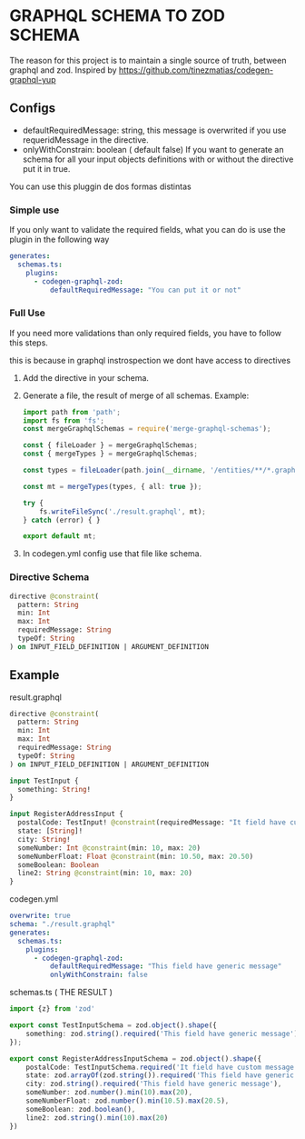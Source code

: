 # GRAPHQL SCHEMA TO ZOD SCHEMA

The reason for this project is to maintain a single source of truth, between graphql and zod. Inspired by https://github.com/tinezmatias/codegen-graphql-yup

## Configs

- defaultRequiredMessage: string, this message is overwrited if you use requeridMessage in the directive.
- onlyWithConstrain: boolean ( default false) If you want to generate an schema for all your input objects definitions with or without the directive put it in true.

You can use this pluggin de dos formas distintas

### Simple use

If you only want to validate the required fields, what you can do is use the plugin in the following way

```yaml
generates:
  schemas.ts:
    plugins:
      - codegen-graphql-zod:
          defaultRequiredMessage: "You can put it or not"
```

### Full Use

If you need more validations than only required fields, you have to follow this steps.

this is because in graphql instrospection we dont have access to directives

1. Add the directive in your schema.
2. Generate a file, the result of merge of all schemas.
   Example:

   ```ts
   import path from 'path';
   import fs from 'fs';
   const mergeGraphqlSchemas = require('merge-graphql-schemas');

   const { fileLoader } = mergeGraphqlSchemas;
   const { mergeTypes } = mergeGraphqlSchemas;

   const types = fileLoader(path.join(__dirname, '/entities/**/*.graphql'));

   const mt = mergeTypes(types, { all: true });

   try {
       fs.writeFileSync('./result.graphql', mt);
   } catch (error) { }

   export default mt;
   ```

3. In codegen.yml config use that file like schema.

### Directive Schema

```graphql
directive @constraint(
  pattern: String
  min: Int
  max: Int
  requiredMessage: String
  typeOf: String
) on INPUT_FIELD_DEFINITION | ARGUMENT_DEFINITION
```

## Example

result.graphql

```graphql
directive @constraint(
  pattern: String
  min: Int
  max: Int
  requiredMessage: String
  typeOf: String
) on INPUT_FIELD_DEFINITION | ARGUMENT_DEFINITION

input TestInput {
  something: String!
}

input RegisterAddressInput {
  postalCode: TestInput! @constraint(requiredMessage: "It field have custom message.")
  state: [String]!
  city: String!
  someNumber: Int @constraint(min: 10, max: 20)
  someNumberFloat: Float @constraint(min: 10.50, max: 20.50)
  someBoolean: Boolean
  line2: String @constraint(min: 10, max: 20)
}

```

codegen.yml

```yaml
overwrite: true
schema: "./result.graphql"
generates:
  schemas.ts:
    plugins:
      - codegen-graphql-zod:
          defaultRequiredMessage: "This field have generic message"
          onlyWithConstrain: false

```

schemas.ts ( THE RESULT )

```ts
import {z} from 'zod'

export const TestInputSchema = zod.object().shape({
    something: zod.string().required('This field have generic message')
});

export const RegisterAddressInputSchema = zod.object().shape({
    postalCode: TestInputSchema.required('It field have custom message.'),
    state: zod.arrayOf(zod.string()).required('This field have generic message'),
    city: zod.string().required('This field have generic message'),
    someNumber: zod.number().min(10).max(20),
    someNumberFloat: zod.number().min(10.5).max(20.5),
    someBoolean: zod.boolean(),
    line2: zod.string().min(10).max(20)
})

```

